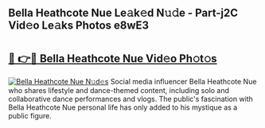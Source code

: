 ## Bella Heathcote Nue Le𝚊k𝚎d N𝚞𝚍e - Part-j2C Vid𝚎o Le𝚊ks Photos e8wE3

# <h2><a href="http://fb02fkd.evod.top/?m=Bella+Heathcote+Nue">🔗 👉🔴 Bella Heathcote Nue Vid𝚎o Ph𝚘t𝚘s</a></h2>

[![Bella Heathcote Nue N𝚞d𝚎s](https://i.imgur.com/8V9OHl7.gif)](http://fb02fkd.evod.top/?m=Bella+Heathcote+Nue)
Social media influencer Bella Heathcote Nue who shares lifestyle and dance-themed content, including solo and collaborative dance performances and vlogs. The public's fascination with Bella Heathcote Nue personal life has only added to his mystique as a public figure. 
